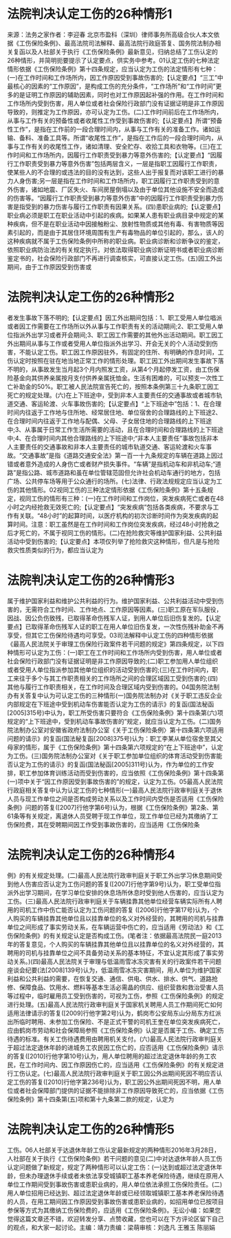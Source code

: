 # 法院判决认定工伤的26种情形1

来源：法务之家作者：李迎春 北京市盈科（深圳）律师事务所高级合伙人本文依据《工伤保险条例》、最高法院司法解释、最高法院行政庭答复、国务院法制办相关复函以及人社部关于执行《工伤保险条例》最新意见，归纳总结了工伤认定的26种情形，并简明扼要提示了认定要点，供实务中参考。01认定工伤的七种法定情形依据《工伤保险条例》第十四条规定，应当认定为工伤的法定情形有七种：(一)在工作时间和工作场所内，因工作原因受到事故伤害的;【认定要点】“三工”中最核心的因素的“工作原因”，是构成工伤的充分条件，“工作场所”和“工作时间”更多的是证明工作原因的辅助因素，同时也对工作原因起补强的作用。在工作时间和工作场所内受到伤害，用人单位或者社会保险行政部门没有证据证明是非工作原因导致的，则推定为工作原因，亦可认定为工伤。(二)工作时间前后在工作场所内，从事与工作有关的预备性或者收尾性工作受到事故伤害的;【认定要点】所谓“预备性工作”，是指在工作前的一段合理时间内，从事与工作有关的准备工作。诸如运输、备料、准备工具等。所谓“收尾性工作”，是指在工作后的一段合理时间内，从事与工作有关的收尾性工作，诸如清理、安全贮存、收拾工具和衣物等。(三)在工作时间和工作场所内，因履行工作职责受到暴力等意外伤害的;【认定要点】“因履行工作职责受到暴力等意外伤害”包括两层含义，一层是指职工因履行工作职责，使某些人的不合理的或违法的目的没有达到，这些人出于报复而对该职工进行的暴力人身伤害;另一层是指在工作时间和工作场所内，职工因履行工作职责受到的意外伤害，诸如地震、厂区失火、车间房屋倒塌以及由于单位其他设施不安全而造成的伤害等。“因履行工作职责受到暴力等意外伤害”中的因履行工作职责受到暴力伤害是指受到的暴力伤害与履行工作职责有因果关系。(四)患职业病的;【认定要点】职业病必须是职工在职业活动中引起的疾病。如果某人患有职业病目录中规定的某种疾病，但不是在职业活动中因接触粉尘、放射性物质或其他有毒、有害物质等因素引起的，而是由于其居住环境周围有生产有毒物品的单位引起的，那么，该人的这种疾病就不属于工伤保险条例中所称的职业病。职业病诊断和诊断争议的鉴定，依照职业病防治法的有关规定执行。对依法取得职业病诊断证明书或者职业病诊断鉴定书的，社会保险行政部门不再进行调查核实，可直接认定工伤。(五)因工外出期间，由于工作原因受到伤害或

# 法院判决认定工伤的26种情形2

者发生事故下落不明的;【认定要点】因工外出期间包括：1、职工受用人单位唱派或者因工作需要在工作场所以外从事与工作职责有关的活动期间;2、职工受用人单位指派外出学习或者开会期间;3、职工因工作需要的其他外出活动期间。职工因工外出期间从事与工作或者受用人单位指派外出学习、开会无关的个人活动受到伤害，不能认定工伤。职工因工作原因驻外，有固定的住所、有明确的作息时间，工伤认定时按照在驻在地当地正常工作的情形处理。职工因工外出期间发生事故下落不明的，从事故发生当月起3个月内照发工资，从第4个月起停发工资，由工伤保险基金向其供养亲属按月支付供养亲属抚恤金。生活有困难的，可以预支一次性工亡补助金的50%。职工被人民法院宣告死亡的，按照本条例第三十九条职工因工死亡的规定处理。(六)在上下班途中，受到非本人主要责任的交通事故或者城市轨道交通、客运轮渡、火车事故伤害的;【认定要点】“上下班途中”包括：1、在合理时间内往返于工作地与住所地、经常居住地、单位宿舍的合理路线的上下班途2、在合理时间内往返于工作地与配偶、父母、子女居住地的合理路线的上下班途中;3、从事属于日常工作生活所需要的活动，且在合理时间和合理路线的上下班途中;4、在合理时间内其他合理路线的上下班途中;“非本人主要责任”事故包括非本人主要责任的交通事故和非本人主要责任的城市轨道交通、客运轮渡和火车事故。“交通事故”是指《道路交通安全法》第一百一十九条规定的车辆在道路上因过错或者意外造成的人身伤亡或者财产损失事件。“车辆”是指机动车和非机动车;“道路”是指公路、城市道路和虽在单位管辖范固但允许社会机动车通行的地方，包括广场、公共停车场等用于公众通行的场所。(七)法律、行政法规规定应当认定为工伤的其他情形。02视同工伤的三种法定情形依据《工伤保险条例》第十五条规定，视同工伤的情形有三种：(一)在工作时间和工作岗位，突发疾病死亡或者在48小时之内经抢救无效死亡的;【认定要点】“突发疾病”包括各类疾病，不要求与工作有关联。“48小时”的起算时间，以医疗机构的初次诊断时间作为突发疾病的起算时间。注意：职工虽然是在工作时间和工作岗位突发疾病，经过48小时抢救之后才死亡的，不属于视同工伤的情形。(二)在抢险救灾等维护国家利益、公共利益活动中受到伤害的;【认定要点】本项仅列举了抢险救灾这种情形，但凡是与抢险救灾性质类似的行为，都应当认定为

# 法院判决认定工伤的26种情形3

属于维护国家利益和维护公共利益的行为。维护国家利益、公共利益活动中受到伤害的，无需符合工作时间、工作地点、工作原因等因素。(三)职工原在军队服役，因战、因公负伤致残，已取得革命伤残军人证，到用人单位后旧伤复发的。【认定要点】已取得革命伤残军人证的职工在用人单位旧伤复发，一次性伤残补助金不再享受，但其它工伤保险待遇均可享受。03司法解释中认定工伤的四种情形依据《最高人民法院关于审理工伤保险行政案件若干问题的规定》第四条规定，以下四种情形可认定为工伤：(一)职工在工作时间和工作场所内受到伤害，用人单位或者社会保险行政部门没有证据证明是非工作原因导致的;(二)职工参加用人单位组织或者受用人单位指派参加其他单位组织的活动受到伤害的;(三)在工作时间内，职工来往于多个与其工作职责相关的工作场所之间的合理区域因工受到伤害的;(四)其他与履行工作职责相关，在工作时间及合理区域内受到伤害的。04国务院法制办有关答复中认为可认定工伤的三种情形(一)国务院法制办对《关于职工违反企业内部规定在下班途中受到机动车伤害能否认定为工伤的请示》的复函(国法秘函[2005]315号)中认为，职工所受伤害只要符合《工伤保险条例》第十四条第(六)项规定的“上下班途中，受到机动车事故伤害的”规定，就应当认定为工伤。(二)国务院法制办公室对安徽省政府法制办公室《关于工伤保险条例〉第十四条第六项适用问题的请示》的复函(国法秘复函[2008]375号)认为：职工李某从单位宿舍至其父母家的情形，属于《工伤保险条例》第十四条第六项规定的“在上下班途中”，认定为工伤。(三)国务院法制办公室对《关于职工参加单位组织的体育活动受到伤害能否认定为工伤的请示》的复函(国法秘函[2005]311号)认为，作为单位的工作安排，职工参加体育训练活动而受到伤害的，应当依照《工伤保险条例》第十四条第(一)项中关于“因工作原因受到事故伤害的”的规定，认定为工伤。05最高人民法院行政庭相关答复中认为认定工伤的七种情形(一)最高人民法院行政审判庭关于退休人员与现工作单位之间是否构成劳动关系以及工作时间内受伤是否适用《工伤保险条例》问题的答复([2007]行他字第6号)认为，根据《工伤保险条例》第2条、第61条等有关规定，离退休人员受聘于现工作单位，现工作单位已经为其缴纳了工伤保险费，其在受聘期间因工作受到事故伤害的，应当适用《工伤保险条

# 法院判决认定工伤的26种情形4

例》的有关规定处理。(二)最高人民法院行政审判庭关于职工外出学习休息期间受到他人伤害应否认定为工伤问题的答复([2007]行他字第9号)认为，职工受单位指派外出学习期间，在学习单位安排的休息场所休息时受到他人伤害的，应当认定为工伤。(三)最高人民法院行政审判庭关于车辆挂靠其他单位经营车辆实际所有人聘用的司机工作中伤亡能否认定为工伤问题的答复 ([2006]行他字第17号)认为，个人购买的车辆挂靠其他单位且以挂靠单位的名义对外经营的，其聘用的司机与挂靠单位之间形成了事实劳动关系，在车辆运营中伤亡的，应当适用《劳动法》和《工伤保险条例》的有关规定认定是否构成工伤。(笔者注：依据最高法院民一庭2013年的答复意见，个人购买的车辆挂靠其他单位且以挂靠单位的名义对外经营的，其聘用的司机与挂靠单位之间不具备劳动关系的基本特征，不宜认定其形成了事实劳动关系。)(四)最高人民法院关于审理与低温雨雪冰冻灾害有关的行政案件若干问题座谈会纪要(法[2008]139号)认为，低温雨雪冰冻灾害期间，用人单位为维护国家利益和公共利益的需要，在恢复交通、通信、供电、供水、排水、供气、道路抢修、保障食品、饮用水、燃料等基本生活必需晶的供应、组织营救和救治受害人员等过程中，临时雇用员工受到伤害的，可视为工伤，参照《工伤保险条例》的规定进行处理。(五)最高人民法院行政审判庭关于国家机关聘用人员工作期间死亡如何适用法律请示的答复([2009]行他字第2号)认为，鹤岗市公安局东山分局东方红派出所临时聘用、未参加工伤保险、不是正式干警的司机王奎在单位突发疾病死亡，应由鹤岗市劳动和社会保障局参照《工伤保险条例》认定是否属于工伤、确定工伤待遇的标准。有关工伤待遇费用由聘用机关支付。(六)最高人民法院行政审判庭关于超过法定退休年龄的进城务工农民因工伤亡的，应否适用《工伤保险条例》请示的答复([2010]行他字第10号)认为，用人单位聘用的超过法定退休年龄的务工农民，在工作时间内、因工作原因伤亡的，应当适用《工伤保险条例》的有关规定进行工伤认定。(七)最高人民法院行政审判庭关于职工因公外出期间死因不明应否认定工伤的答复([2010]行他字第236号)认为，职工因公外出期间死因不明，用人单位或者社会保障部门提供的证据不能排除非工作原因导致死亡的，应当依据《工伤保险条例》第十四条第(五)项和第十九条第二款的规定，认定为

# 法院判决认定工伤的26种情形5

工伤。06人社部关于达退休年龄工伤认定最新规定的两种情形2016年3月28日，人社部在关于执行《工伤保险条例》若干问题的意见(二)中对达退休年龄人员工伤认定问题做了新规定，规定了两种情形可以认定工伤：(一)达到或超过法定退休年龄，但未办理退休手续或者未依法享受城镇职工基本养老保险待遇，继续在原用人单位工作期间受到事故伤害或患职业病的，用人单位依法承担工伤保险责任。(二)用人单位招用已经达到、超过法定退休年龄或已经领取城镇职工基本养老保险待遇的人员，在用工期间因工作原因受到事故伤害或患职业病的，如招用单位已按项目参保等方式为其缴纳工伤保险费的，应适用《工伤保险条例》。无讼小编：如果您觉得这篇文章还不错，欢迎转发分享、点赞收藏，您也可以在下方评论区留下自己的观点，和大家一起讨论。主编：靖力责编：梁萌审核：刘逸凡 王雅玉 陈丽娟

